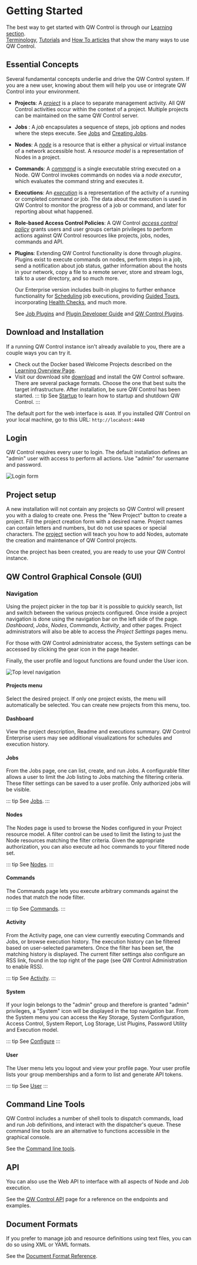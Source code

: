# Getting Started

The best way to get started with QW Control is through our [Learning section](/en/learning/).  
[Terminology](/en/learning/tutorial/terminology), [Tutorials](/en/learning/tutorial/preparing) and
[How To articles](/en/learning/how-to/overview) that show the many ways to use QW Control.

## Essential Concepts

Several fundamental concepts underlie and drive the QW Control system.
If you are a new user, knowing about them will
help you use or integrate QW Control into your environment.

- **Projects**: A _[project](/en/administration/projects/index.md)_ is a place to separate management activity.
  All QW Control activities occur within the context of a project.
  Multiple projects can be maintained on the same QW Control server.
- **Jobs** : A _job_ encapsulates a sequence of steps, job options and nodes where the steps execute. See [Jobs](/en/user-guide/04-jobs.md) and [Creating Jobs](/en/user-guide/creating-jobs.md).
- **Nodes**: A _[node](/en/user-guide/05-nodes.md)_ is a resource that is either a physical or virtual instance
  of a network accessible host.
  A _resource model_ is a representation of Nodes in a project.
- **Commands**: A _[command](/en/user-guide/06-commands.md)_ is a single executable string executed on a Node.
  QW Control invokes commands on nodes via a _node executor_,
  which evaluates the command string and executes it.
- **Executions**: An _[execution](/en/user-guide/07-executions.md)_ is a representation of the activity of a running or completed
  command or job. The data about the execution is used in QW Control to monitor
  the progress of a job or command, and later for reporting about what happened.
- **Role-based Access Control Policies**: A QW Control _[access control policy](/en/administration/security/authorization.md)_ grants users
    and user groups certain privileges to perform actions against QW Control resources
    like projects, jobs, nodes, commands and API.
- **Plugins**: Extending QW Control functionality is done through _plugins_. Plugins exist
  to execute commands on nodes, perform steps in a job,
  send a notification about job status, gather
  information about the hosts in your network, copy a file to a remote
  server, store and stream logs, talk to a user directory, and so much more.

  Our Enterprise version includes built-in plugins to further enhance functionality for [Scheduling](/en/schedules/project-schedules.md) job executions, providing [Guided Tours](/en/tour-manager.md), incorporating [Health Checks](/en/healthchecks.md), and much more.

  See [Job Plugins](/en/user-guide/job-plugins.md) and [Plugin Developer Guide](/en/developer/index.md) and [QW Control Plugins](/en/dplugins/index.md).

## Download and Installation

If a running QW Control instance isn't already available to you,
there are a couple ways you can try it.

- Check out the Docker based Welcome Projects described on the [Learning Overview Page](/en/learning/).
- Visit our download site [download](/en/http://qwsoftware.com.br/downloads.html) and
  install the QW Control software. There are several package formats.
  Choose the one that best suits the target infrastructure.
  After installation, be sure QW Control has been started.
  ::: tip
  See [Startup](/en/administration/maintenance/startup.md) to learn how to  startup and shutdown QW Control.
  :::

The default port for the web interface is `4440`. If you
installed QW Control on your local machine, go to this URL: `http://locahost:4440`

## Login

QW Control requires every user to login. The default installation
defines an "admin" user with access to perform all actions.
Use "admin" for username and password.

![Login form](/assets/img/fig0202.png)

## Project setup

A new installation will not contain any projects so QW Control will present
you with a dialog to create one. Press the "New Project" button to create
a project.
Fill the project creation form with a desired name. Project names can
contain letters and numbers, but do not use spaces or special characters.
The [project](/en/administration/projects/index.md)
section
will teach you how to add Nodes, automate the creation and maintenance of
QW Control projects.

Once the project has been created, you are ready to use your QW Control instance.

## QW Control Graphical Console (GUI)

### Navigation

Using the project picker in the top bar it is possible to quickly search, list and switch between the various projects configured.
Once inside a project navigation is done using the navigation bar on the left side of the page.
 _Dashboard_, _Jobs_, _Nodes_, _Commands_, _Activity_, and other pages.
Project administrators will also be able to access the _Project Settings_ pages menu.

For those with QW Control administrator access, the System settings can be accessed by clicking the gear icon in the page header.

Finally, the user profile and logout functions are found under the User icon.

![Top level navigation](/assets/img/fig0201.png)

#### Projects menu

Select the desired project. If only one project exists, the menu will
automatically be selected. You can create new projects from
this menu, too.

#### Dashboard

View the project description, Readme and executions summary.
QW Control Enterprise users may see additional visualizations for schedules and execution history.

#### Jobs

From the Jobs page, one can list, create, and run Jobs. A
configurable filter allows a user to limit the Job listing to
Jobs matching the filtering criteria. These filter settings can be
saved to a user profile. Only authorized jobs will be visible.

::: tip
See [Jobs](/en/user-guide/04-jobs.md).
:::

#### Nodes

The Nodes page is used to browse the Nodes configured in your
Project resource model. A filter control can be used to
limit the listing to just the Node resources
matching the filter criteria. Given the appropriate authorization,
you can also execute ad hoc commands to your filtered node set.

::: tip
See [Nodes](/en/user-guide/05-nodes.md).
:::

#### Commands

The Commands page lets you execute arbitrary commands against the
nodes that match the node filter.

::: tip
See [Commands](/en/user-guide/06-commands.md).
:::

#### Activity

From the Activity page, one can view currently executing Commands
and Jobs, or browse execution history. The execution
history can be filtered based on user-selected parameters. Once the
filter has been set, the matching history is displayed. The current
filter settings also configure an RSS link, found in the top right of
the page (see QW Control Administration to enable RSS).

::: tip
See [Activity](/en/user-guide/08-activity.md).
:::

#### System

If your login belongs to the "admin" group and therefore is granted
"admin" privileges, a "System" icon will be displayed in
the top navigation bar.
From the System menu you can access the Key Storage,
System Configuration, Access Control, System Report, Log Storage,
List Plugins, Password Utility and Execution model.

::: tip
See [Configure](/en/user-guide/system.configs.md)
:::

#### User

The User menu lets you logout and view your profile page.
Your user profile lists your group memberships and a form to list
and generate API tokens.

::: tip
See [User](/en/user-guide/10-user.md)
:::

## Command Line Tools

QW Control includes a number of shell tools to dispatch commands, load
and run Job definitions, and interact with the dispatcher's queue. These
command line tools are an alternative to functions accessible in the
graphical console.

See the [Command line tools](/en/user-guide/command-line-tools/index.md).

## API

You can also use the Web API to interface with all aspects of Node
and Job execution.

See the [QW Control API](/en/api/qwcontrol-api.md) page for a reference on the
endpoints and examples.

## Document Formats

If you prefer to manage job and resource definitions using text files,
you can do so using XML or YAML formats.

See the [Document Format Reference](/en/user-guide/document-format-reference/index.md).

